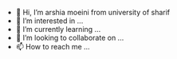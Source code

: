 - 👋 Hi, I’m arshia moeini from university of sharif 
- 👀 I’m interested in ...
- 🌱 I’m currently learning ...
- 💞️ I’m looking to collaborate on ...
- 📫 How to reach me ...

<!---
arshiamoeini/arshiamoeini is a ✨ special ✨ repository because its `README.md` (this file) appears on your GitHub profile.
You can click the Preview link to take a look at your changes.
--->
